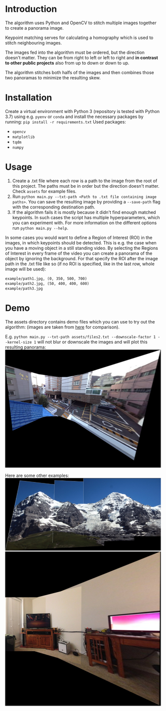 # Introduction

The algorithm uses Python and OpenCV to stitch multiple images together to create a panorama image.

Keypoint matching serves for calculating a homography which is used to stitch neighbouring images.

The images fed into the algorithm must be ordered, but the direction doesn't matter. They can be from right to left or
left to right and **in contrast to other public projects** also from up to down or down to up.

The algorithm stitches both halfs of the images and then combines those two panoramas to minimize the resulting skew.

# Installation

Create a virtual environment with Python 3 (repository is tested with Python 3.7) using e.g. `pyenv` or `conda` and
install the necessary packages by running: `pip install -r requirements.txt`
Used packages:
- `opencv`
- `matplotlib`
- `tqdm`
- `numpy`

# Usage

1. Create a .txt file where each row is a path to the image from the root of this project. The paths must be in order
   but the direction doesn't matter. Check `assets` for example files.
2. Run `python main.py --txt-path <Path to .txt file containing image paths>`. You can save the resulting image by
   providing a `--save-path` flag with the corresponding destination path.
3. If the algorithm fails it is mostly because it didn't find enough matched keypoints. In such cases the script has
   multiple hyperparameters, which you can experiment with. For more information on the different options
   run `python main.py --help`.
   
In some cases you would want to define a Region of Interest (ROI) in the images, in which keypoints should be detected. This is e.g. the case when you have a moving object in a still standing video. By selecting the Regions of Interest in every frame of the video you can create a panorama of the object by ignoring the background. For that specify the ROI after the image path in the .txt file like so (if no ROI is specified, like in the last row, whole image will be used): 
```
example/path1.jpg, (0, 350, 500, 700)
example/path2.jpg, (50, 400, 400, 600)
example/path3.jpg
```

# Demo

The assets directory contains demo files which you can use to try out the algorithm: (images are taken
from [here](https://github.com/kushalvyas/Python-Multiple-Image-Stitching) for comparison).

E.g. `python main.py --txt-path assets/files2.txt --downscale-factor 1 --kernel-size 1` will not blur
or downscale the images and will plot this resulting panorama:
![](assets/stitched2.jpg)

Here are some other examples:
![](assets/stitched1.jpg)
![](assets/stitched3.jpg)
